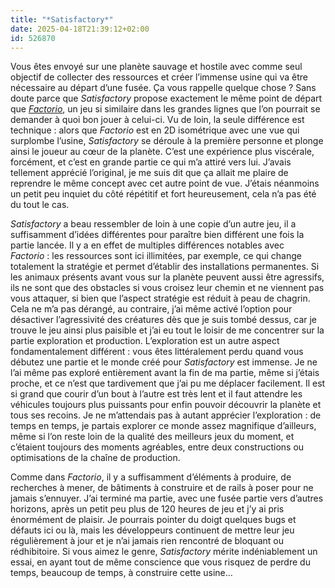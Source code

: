 ```yaml
---
title: "*Satisfactory*"
date: 2025-04-18T21:39:12+02:00
id: 526870
---
```


Vous êtes envoyé sur une planète sauvage et hostile avec comme seul objectif de collecter des ressources et créer l’immense usine qui va être nécessaire au départ d’une fusée. Ça vous rappelle quelque chose ? Sans doute parce que *Satisfactory* propose exactement le même point de départ que [*Factorio*](/jeu-video/factorio/), un jeu si similaire dans les grandes lignes que l’on pourrait se demander à quoi bon jouer à celui-ci. Vu de loin, la seule différence est technique : alors que *Factorio* est en 2D isométrique avec une vue qui surplombe l’usine, *Satisfactory* se déroule à la première personne et plonge ainsi le joueur au cœur de la planète. C’est une expérience plus viscérale, forcément, et c’est en grande partie ce qui m’a attiré  vers lui. J’avais tellement apprécié l’original, je me suis dit que ça allait me plaire de reprendre le même concept avec cet autre point de vue. J’étais néanmoins un petit peu inquiet du côté répétitif et fort heureusement, cela n’a pas été du tout le cas.

*Satisfactory* a beau ressembler de loin à une copie d’un autre jeu, il a suffisamment d’idées différentes pour paraître bien différent une fois la partie lancée. Il y a en effet de multiples différences notables avec *Factorio* : les ressources sont ici illimitées, par exemple, ce qui change totalement la stratégie et permet d’établir des installations permanentes. Si les animaux présents avant vous sur la planète peuvent aussi être agressifs, ils ne sont que des obstacles si vous croisez leur chemin et ne viennent pas vous attaquer, si bien que l’aspect stratégie est réduit à peau de chagrin. Cela ne m’a pas dérangé, au contraire, j’ai même activé l’option pour désactiver l’agressivité des créatures dès que je suis tombé dessus, car je trouve le jeu ainsi plus paisible et j’ai eu tout le loisir de me concentrer sur la partie exploration et production. L’exploration est un autre aspect fondamentalement différent : vous êtes littéralement perdu quand vous débutez une partie et le monde créé pour *Satisfactory* est immense. Je ne l’ai même pas exploré entièrement avant la fin de ma partie, même si j’étais proche, et ce n’est que tardivement que j’ai pu me déplacer facilement. Il est si grand que courir d’un bout à l’autre est très lent et il faut attendre les véhicules toujours plus puissants pour enfin pouvoir découvrir la planète et tous ses recoins. Je ne m’attendais pas à autant apprécier l’exploration : de temps en temps, je partais explorer ce monde assez magnifique d’ailleurs, même si l’on reste loin de la qualité des meilleurs jeux du moment, et c’étaient toujours des moments agréables, entre deux constructions ou optimisations de la chaîne de production.

Comme dans *Factorio*, il y a suffisamment d’éléments à produire, de recherches à mener, de bâtiments à construire et de rails à poser pour ne jamais s’ennuyer. J’ai terminé ma partie, avec une fusée partie vers d’autres horizons, après un petit peu plus de 120 heures de jeu et j’y ai pris énormément de plaisir. Je pourrais pointer du doigt quelques bugs et défauts ici ou là, mais les développeurs continuent de mettre leur jeu régulièrement à jour et je n’ai jamais rien rencontré de bloquant ou rédhibitoire. Si vous aimez le genre, *Satisfactory* mérite indéniablement un essai, en ayant tout de même conscience que vous risquez de perdre du temps, beaucoup de temps, à construire cette usine…
